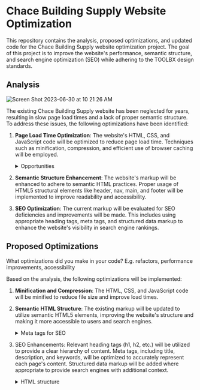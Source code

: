 # Chace Building Supply Website Optimization

This repository contains the analysis, proposed optimizations, and updated code for the Chace Building Supply website optimization project. The goal of this project is to improve the website's performance, semantic structure, and search engine optimization (SEO) while adhering to the TOOLBX design standards.

## Analysis

![Screen Shot 2023-06-30 at 10 21 26 AM](https://github.com/nicolenam/chace-builder-supply-website/assets/58302337/8c8a0db7-33fe-4840-b17a-38fa857fb6dd)

The existing Chace Building Supply website has been neglected for years, resulting in slow page load times and a lack of proper semantic structure. To address these issues, the following optimizations have been identified:

1. **Page Load Time Optimization**: The website's HTML, CSS, and JavaScript code will be optimized to reduce page load time. Techniques such as minification, compression, and efficient use of browser caching will be employed.


    <details>
            <summary>Opportunities</summary>

            <p>Content 1 Content 1 Content 1 Content 1 Content 1</p>
   
    </details>
        

2. **Semantic Structure Enhancement**: The website's markup will be enhanced to adhere to semantic HTML practices. Proper usage of HTML5 structural elements like header, nav, main, and footer will be implemented to improve readability and accessibility.

3. **SEO Optimization**: The current markup will be evaluated for SEO deficiencies and improvements will be made. This includes using appropriate heading tags, meta tags, and structured data markup to enhance the website's visibility in search engine rankings.

## Proposed Optimizations

What optimizations did you make in your code? E.g. refactors, performance improvements, accessibility

Based on the analysis, the following optimizations will be implemented:

1. **Minification and Compression**: The HTML, CSS, and JavaScript code will be minified to reduce file size and improve load times. 	

2. **Semantic HTML Structure**: The existing markup will be updated to utilize semantic HTML5 elements, improving the website's structure and making it more accessible to users and search engines.

    <details>
        <summary>Meta tags for SEO</summary>

    ```html
    <html>
        <head>
            <meta charset="UTF-8">

            <title>Chace Building Supply - Quality Construction Materials for Your Projects</title>

            <meta name="description" content="Chace Building Supply offers a wide range of high-quality construction materials for residential and commercial projects. 
            Browse our catalog and find everything you need for your next construction or remodeling job.">

            <meta name="keywords" content="construction materials, building supplies, remodeling, residential construction">

            <meta name="robots" content="index, follow">

            <link rel="canonical" href="https://www.chacebuildingsupply.com/">

            <meta property="og:title" content="Chace Building Supply - Quality Construction Materials">
            <meta property="og:image" content="https://www.chacebuildingsupply.com/image.jpg">
            
        </head>
    <body>
    <!-- webpage content goes here -->
    </body>
    </html>

    ```
    </details>

4. SEO Enhancements: Relevant heading tags (h1, h2, etc.) will be utilized to provide a clear hierarchy of content. Meta tags, including title, description, and keywords, will be optimized to accurately represent each page's content. Structured data markup will be added where appropriate to provide search engines with additional context.

    <details>
            <summary>HTML structure</summary>

        <body>
            <header>
                <nav></nav>
            </header>

            <main>
                <section className="welcome">
                <div className="content-container">
                    <h1>Welcome to Chace Building Supply!</h1>
                    <p>
                    Over five generations ago in 1885, Peleg Durfree Humphrey first opened the doors of his lumber company on the riverfront wharf in Tiverton, Rhode Island. As the main suppliers for local business and residential construction, the company grew with the area and became the largest employer in Tiverton. Several generations later, P.D. Humphrey was instrumental in rebuilding the coastline areas of Southern Rhode Island and Eastern Connecticut after the devastating hurricane of 1938. A subsequent hurricane in 1954 finally resulted in a move to higher ground after company employees watched most of their inventory float away down the Sakonnet River.
                    </p>
                    <img src="/ezgif.com-webp-to-png.png" alt="deck">
                </div>
                </section>

                <!-- Add more sections or content here -->
            </main>

            <footer>
                <!-- Footer content here -->
            </footer>
        </body>

    </details>

